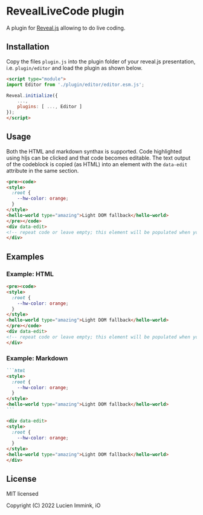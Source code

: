 # RevealLiveCode plugin

A plugin for [Reveal.js](https://github.com/hakimel/reveal.js) allowing to do live coding.

## Installation

Copy the files `plugin.js` into the plugin folder of your reveal.js presentation, i.e. ```plugin/editor``` and load the plugin as shown below.

```html
<script type="module">
import Editor from './plugin/editor/editor.esm.js';

Reveal.initialize({
    ...,
    plugins: [ ..., Editor ]
});
</script>
```

## Usage

Both the HTML and markdown synthax is supported. Code highlighted using hljs can be clicked and that code becomes editable. The text output of the codeblock is copied (as HTML) into an element with the `data-edit` attribute in the same section.

```html
<pre><code>
<style>
  :root {
    --hw-color: orange;
  }
</style>
<hello-world type="amazing">Light DOM fallback</hello-world>
</pre></code>
<div data-edit>
<!-- repeat code or leave empty; this element will be populated when you change the code-->
</div>
```

## Examples

### Example: HTML

```html
<pre><code>
<style>
  :root {
    --hw-color: orange;
  }
</style>
<hello-world type="amazing">Light DOM fallback</hello-world>
</pre></code>
<div data-edit>
<!-- repeat code or leave empty; this element will be populated when you change the code-->
</div>
```

### Example: Markdown

````markdown
```html
<style>
  :root {
    --hw-color: orange;
  }
</style>
<hello-world type="amazing">Light DOM fallback</hello-world>
```

<div data-edit>
<style>
  :root {
    --hw-color: orange;
  }
</style>
<hello-world type="amazing">Light DOM fallback</hello-world>
</div>
````

## License

MIT licensed

Copyright (C) 2022 Lucien Immink, iO
